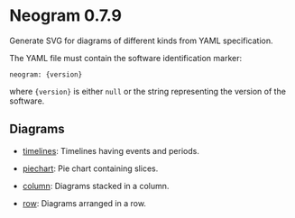 # Neogram 0.7.9

Generate SVG for diagrams of different kinds from YAML specification.

The YAML file must contain the software identification marker:

    neogram: {version}

where `{version}` is either `null` or the string representing the version of the software.

## Diagrams

- [timelines](docs/timelines.md): Timelines having events and periods.

- [piechart](docs/piechart.md): Pie chart containing slices.

- [column](docs/column.md): Diagrams stacked in a column.

- [row](docs/row.md): Diagrams arranged in a row.

